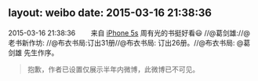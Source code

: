 layout: weibo
date: 2015-03-16 21:38:36
---
2015-03-16 21:38:36  &nbsp;&nbsp;&nbsp;&nbsp;&nbsp;&nbsp; 来自 <a href="sinaweibo://customweibosource" rel="nofollow">iPhone 5s</a>
周有光的书挺好看😃 //@葛剑雄://@老书新作坊: //@布衣书局:订出31册//@布衣书局: 订出26册。//@布衣书局: @葛剑雄 先生作序。
>  抱歉，作者已设置仅展示半年内微博，此微博已不可见。 ​​​

